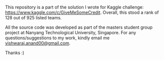 This repository is a part of the solution I wrote for Kaggle challenge: https://www.kaggle.com/c/GiveMeSomeCredit. Overall, this stood a rank of 128 out of 925 listed teams. 

All the source code was developed as part of the masters student group project at Nanyang Technological University, Singapore. For any questions/suggestions to my work, kindly email me vishwaraj.anand00@gmail.com.

Thanks :)
